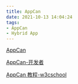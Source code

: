 ```yaml
---
title: AppCan
date: 2021-10-13 14:04:24
tags:
- AppCan
- Hybrid App
---
```


[AppCan](http://appcan.cn/)

[AppCan-开发者](http://newdocx.appcan.cn/AppCan)

[AppCan 教程-w3cschool](https://www.w3cschool.cn/appcan/)